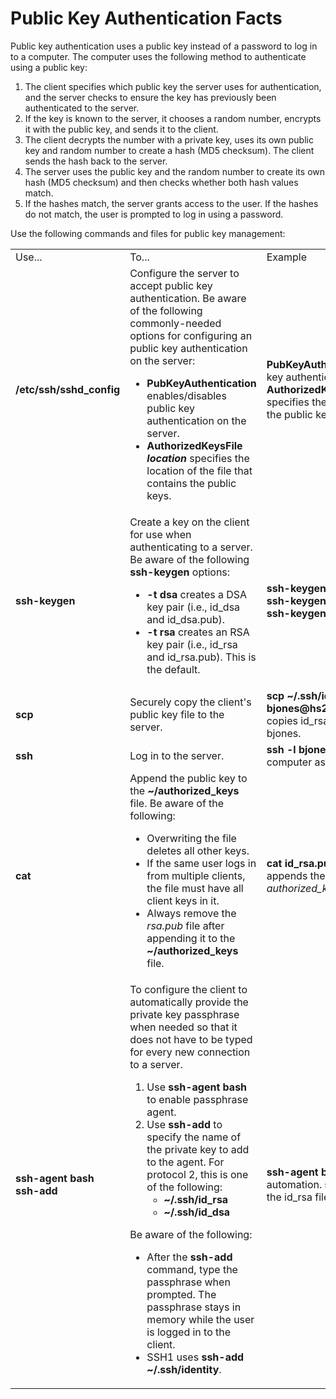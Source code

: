 # Public Key Authentication Facts

Public key authentication uses a public key instead of a password to log in to
a computer. The computer uses the following method to authenticate using a
public key:

  1. The client specifies which public key the server uses for authentication, and the server checks to ensure the key has previously been authenticated to the server.
  2. If the key is known to the server, it chooses a random number, encrypts it with the public key, and sends it to the client.
  3. The client decrypts the number with a private key, uses its own public key and random number to create a hash (MD5 checksum). The client sends the hash back to the server. 
  4. The server uses the public key and the random number to create its own hash (MD5 checksum) and then checks whether both hash values match.
  5. If the hashes match, the server grants access to the user. If the hashes do not match, the user is prompted to log in using a password.

Use the following commands and files for public key management:

<table>

<tr> <td>Use...                </td> <td>To...</td> <td>Example</td>

</tr>

<tr> <td> <b>/etc/ssh/sshd_config</b></td> <td>Configure the server to accept
public key authentication. Be aware of the following commonly-needed options
for configuring an public key authentication on the server:

<ul>

<li><b>PubKeyAuthentication </b>enables/disables public key authentication on
the server.

</li>

<li><b>AuthorizedKeysFile <i>location</i> </b>specifies the location of the
file that contains the public keys.

</li>

</ul> </td> <td><b>PubKeyAuthentication yes </b>enables public key
authentication on the server.<b>  
AuthorizedKeysFile .ssh/authorized_keys </b> specifies the location of the
file that contains the public keys.</td>

</tr>

<tr> <td> <b>ssh-keygen </b></td> <td>Create a key on the client for use when
authenticating to a server. Be aware of the following <b>ssh-keygen </b>
options:

<ul>

<li><b>-t</b> <b>dsa </b>creates a DSA key pair (i.e., id_dsa and id_dsa.pub).

</li>

<li><b>-t rsa</b> creates an RSA key pair (i.e., id_rsa and id_rsa.pub). This
is the default.

</li>

</ul> </td> <td><b>ssh-keygen -t dsa </b>creates a DSA key pair.<b>  
ssh-keygen -t rsa </b>creates an RSA key pair.  
<b>ssh-keygen </b>creates an RSA key pair.</td>

</tr>

<tr> <td> <b>scp</b></td> <td>Securely copy the client's public key file to
the server.</td> <td> <b>scp ~/.ssh/id_rsa.pub
bjones@hs2.mydomain.com:/home/bjones</b>/<b> </b> copies id_rsa.pub to the
home directory of bjones.</td>

</tr>

<tr> <td> <b>ssh</b></td> <td>Log in to the server.</td> <td><b>ssh -l bjones
hs1 </b>logs in to the <i>hs1</i> computer as <i>bjones</i>.</td>

</tr>

<tr> <td> <b>cat</b></td> <td>Append the public key to the
<b>~/authorized_keys</b> file. Be aware of the following:

<ul>

<li>Overwriting the file deletes all other keys.

</li>

<li>If the same user logs in from multiple clients, the file must have all
client keys in it.

</li>

<li>Always remove the <i>rsa.pub </i>file after appending it to the
<b>~/authorized_keys</b> file.

</li>

</ul> </td> <td> <b>cat id_rsa.pub >> ~/.ssh/authorized_keys</b> appends the
<i>id_rsa.pub</i> file to the end of the <i>authorized_keys</i> file.</td>

</tr>

<tr> <td> <b>ssh-agent bash  
ssh-add </b></td> <td>To configure the client to automatically provide the
private key passphrase when needed so that it does not have to be typed for
every new connection to a server.

<ol>

<li>Use <b>ssh-agent bash</b> to enable passphrase agent.

</li>

<li>Use <b>ssh-add </b>to specify the name of the private key to add to the
agent. For protocol 2, this is one of the following:

<ul>

<li><b>~/.ssh/id_rsa</b>

</li>

<li><b>~/.ssh/id_dsa</b>

</li>

</ul>

</li>

</ol>

Be aware of the following:

<ul>

<li>After the <b>ssh-add</b> command, type the passphrase when prompted. The
passphrase stays in memory while the user is logged in to the client.

</li>

<li>SSH1 uses <b>ssh-add ~/.ssh/identity</b>.

</li>

</ul> </td> <td> <b>ssh-agent bash</b> enables passphrase automation.<b>  
ssh-add ~/.ssh/id_rsa </b>specifies the id_rsa file as the private key.</td>

</tr> </table>

